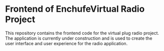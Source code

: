 # Frontend of EnchufeVirtual Radio Project

This repository contains the frontend code for the virtual plug radio project. The application is currently under construction and is used to create the user interface and user experience for the radio application.
